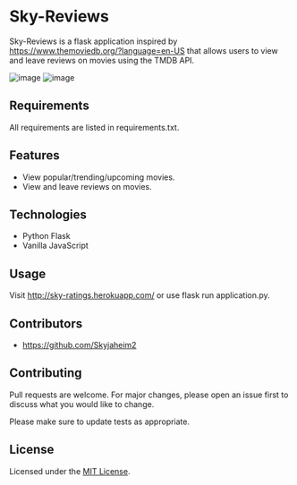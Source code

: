 # Sky-Reviews

Sky-Reviews is a flask application inspired by https://www.themoviedb.org/?language=en-US that allows users to view and leave reviews on movies using the TMDB API.

![image](https://user-images.githubusercontent.com/64718777/160221263-d1a9ae6b-a62e-4a69-b5ba-9e2e8d31b5f7.png)
![image](https://user-images.githubusercontent.com/64718777/160304836-6e9214cb-0a46-4f78-990d-ccdab2b5f108.png)

## Requirements

All requirements are listed in requirements.txt.

## Features

* View popular/trending/upcoming movies.
* View and leave reviews on movies.

## Technologies

* Python Flask
* Vanilla JavaScript

## Usage
Visit http://sky-ratings.herokuapp.com/ or use flask run application.py.

## Contributors

* https://github.com/Skyjaheim2

## Contributing

Pull requests are welcome. For major changes, please open an issue first to discuss what you would like to change.

Please make sure to update tests as appropriate.

## License

Licensed under the [MIT License](LICENSE).